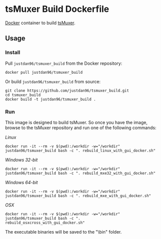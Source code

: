 # tsMuxer Build Dockerfile

[Docker](http://docker.com) container to build [tsMuxer](https://github.com/justdan96/tsMuxer).


## Usage

### Install

Pull `justdan96/tsmuxer_build` from the Docker repository:
```
docker pull justdan96/tsmuxer_build
```

Or build `justdan96/tsmuxer_build` from source:
```
git clone https://github.com/justdan96/tsmuxer_build.git
cd tsmuxer_build
docker build -t justdan96/tsmuxer_build .
```

### Run

This image is designed to build tsMuxer. So once you have the image, browse to the tsMuxer repository and run one of the following commands:

*Linux*
```
docker run -it --rm -v $(pwd):/workdir -w="/workdir" justdan96/tsmuxer_build bash -c ". rebuild_linux_with_gui_docker.sh"
```

*Windows 32-bit*
```
docker run -it --rm -v $(pwd):/workdir -w="/workdir" justdan96/tsmuxer_build bash -c ". rebuild_mxe32_with_gui_docker.sh"
```

*Windows 64-bit*
```
docker run -it --rm -v $(pwd):/workdir -w="/workdir" justdan96/tsmuxer_build bash -c ". rebuild_mxe_with_gui_docker.sh"
```

*OSX*
```
docker run -it --rm -v $(pwd):/workdir -w="/workdir" justdan96/tsmuxer_build bash -c ". rebuild_osxcross_with_gui_docker.sh"
```

The executable binaries will be saved to the "\bin" folder.
